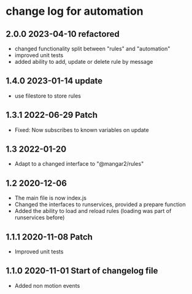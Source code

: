 # change log for automation

## 2.0.0 2023-04-10 refactored

- changed functionality split between "rules" and "automation"
- improved unit tests
- added ability to add, update or delete rule by message

## 1.4.0 2023-01-14 update

- use filestore to store rules

## 1.3.1 2022-06-29 Patch

- Fixed:  Now subscribes to known variables on update

## 1.3 2022-01-20

- Adapt to a changed interface to "@mangar2/rules"

## 1.2 2020-12-06

- The main file is now index.js
- Changed the interfaces to runservices, provided a prepare function
- Added the ability to load and reload rules (loading was part of runservices before)

## 1.1.1 2020-11-08 Patch

- Improved unit tests

## 1.1.0 2020-11-01 Start of changelog file

- Added non motion events
